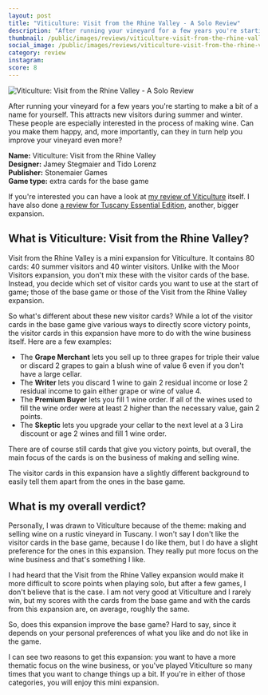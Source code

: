 ```yaml
---
layout: post
title: "Viticulture: Visit from the Rhine Valley - A Solo Review"
description: "After running your vineyard for a few years you're starting to make a bit of a name for yourself. This attracts new visitors during summer and winter. These people are especially interested in the process of making wine. Can you make them happy, and, more importantly, can they in turn help you improve your vineyard even more?"
thumbnail: /public/images/reviews/viticulture-visit-from-the-rhine-valley/viticulture-visit-from-the-rhine-valley-a-solo-review.jpg
social_image: /public/images/reviews/viticulture-visit-from-the-rhine-valley/social.jpg
category: review
instagram:
score: 8
---
```


![Viticulture: Visit from the Rhine Valley - A Solo Review]({{page.thumbnail}})

After running your vineyard for a few years you're starting to make a bit of a name for yourself. This attracts new visitors during summer and winter. These people are especially interested in the process of making wine. Can you make them happy, and, more importantly, can they in turn help you improve your vineyard even more?

<!--more-->

**Name:** Viticulture: Visit from the Rhine Valley  
**Designer:** Jamey Stegmaier and Tido Lorenz  
**Publisher:** Stonemaier Games  
**Game type:** extra cards for the base game

<p class="message">
If you're interested you can have a look at <a href="{% post_url 2022-01-22-viticulture-essential-edition-a-solo-review %}">my review of Viticulture</a> itself. I have also done <a href="{% post_url 2022-01-28-viticulture-tuscany-essential-edition-a-solo-review %}">a review for Tuscany Essential Edition</a>, another, bigger expansion.
</p>

## What is Viticulture: Visit from the Rhine Valley?
Visit from the Rhine Valley is a mini expansion for Viticulture. It contains 80 cards: 40 summer visitors and 40 winter visitors. Unlike with the Moor Visitors expansion, you don't mix these with the visitor cards of the base. Instead, you decide which set of visitor cards you want to use at the start of game; those of the base game or those of the Visit from the Rhine Valley expansion.

So what's different about these new visitor cards? While a lot of the visitor cards in the base game give various ways to directly score victory points, the visitor cards in this expansion have more to do with the wine business itself. Here are a few examples:

* The **Grape Merchant** lets you sell up to three grapes for triple their value or discard 2 grapes to gain a blush wine of value 6 even if you don't have a large cellar.
* The **Writer** lets you discard 1 wine to gain 2 residual income or lose 2 residual income to gain either grape or wine of value 4.
* The **Premium Buyer** lets you fill 1 wine order. If all of the wines used to fill the wine order were at least 2 higher than the necessary value, gain 2 points.
* The **Skeptic** lets you upgrade your cellar to the next level at a 3 Lira discount or age 2 wines and fill 1 wine order.

There are of course still cards that give you victory points, but overall, the main focus of the cards is on the business of making and selling wine.

The visitor cards in this expansion have a slightly different background to easily tell them apart from the ones in the base game.

## What is my overall verdict?
Personally, I was drawn to Viticulture because of the theme: making and selling wine on a rustic vineyard in Tuscany. I won't say I don't like the visitor cards in the base game, because I do like them, but I do have a slight preference for the ones in this expansion. They really put more focus on the wine business and that's something I like.

I had heard that the Visit from the Rhine Valley expansion would make it more difficult to score points when playing solo, but after a few games, I don't believe that is the case. I am not very good at Viticulture and I rarely win, but my scores with the cards from the base game and with the cards from this expansion are, on average, roughly the same.

So, does this expansion improve the base game? Hard to say, since it depends on your personal preferences of what you like and do not like in the game.

I can see two reasons to get this expansion: you want to have a more thematic focus on the wine business, or you've played Viticulture so many times that you want to change things up a bit. If you're in either of those categories, you will enjoy this mini expansion.
